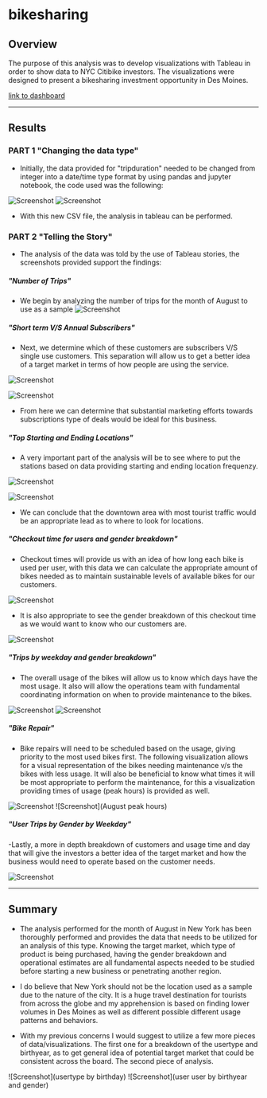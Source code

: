 # bikesharing
## Overview

The purpose of this analysis was to develop visualizations with Tableau in order to show data to NYC Citibike investors. The visualizations were designed to present a bikesharing investment opportunity in Des Moines.

[link to dashboard](https://public.tableau.com/views/NYCCitibikeDashboard/NYCCitibikeDashboard1?:language=en-US&:display_count=n&:origin=viz_share_link "link to dashboard")

----
## Results
### PART 1 "Changing the data type"

- Initially, the data provided for "tripduration" needed to be changed from integer into a date/time type format by using pandas and jupyter notebook, the code used was the following:

![Screenshot](https://github.com/chgallegos/bikesharing/blob/main/resources/data%20type%20change%201.png)
![Screenshot](https://github.com/chgallegos/bikesharing/blob/main/resources/data%20type%20change%202.png)

- With this new CSV file, the analysis in tableau can be performed.

### PART 2 "Telling the Story"

- The analysis of the data was told by the use of Tableau stories, the screenshots provided support the findings:

##### "Number of Trips"

- We begin by analyzing the number of trips for the month of August to use as a sample
![Screenshot](https://github.com/chgallegos/bikesharing/blob/main/resources/number%20of%20trips.png)

##### "Short term V/S Annual Subscribers"

- Next, we determine which of these customers are subscribers V/S single use customers. This separation will allow us to get a better idea of a target market in terms of how people are using the service.

![Screenshot](https://github.com/chgallegos/bikesharing/blob/main/resources/customer%20type%20(Subscriber).png)

![Screenshot](https://github.com/chgallegos/bikesharing/blob/main/resources/customer%20type%20(Customer).png)

- From here we can determine that substantial marketing efforts towards subscriptions type of deals would be ideal for this business.


##### "Top Starting and Ending Locations"

- A very important part of the analysis will be to see where to put the stations based on data providing starting and ending location frequenzy.

![Screenshot](https://github.com/chgallegos/bikesharing/blob/main/resources/Top%20starting%20locations.png)

![Screenshot](https://github.com/chgallegos/bikesharing/blob/main/resources/Top%20ending%20locations.png)

- We can conclude that the downtown area with most tourist traffic would be an appropriate lead as to where to look for locations.

##### "Checkout time for users and gender breakdown"

- Checkout times will provide us with an idea of how long each bike is used per user, with this data we can calculate the appropriate amount of bikes needed as to maintain sustainable levels of available bikes for our customers.

![Screenshot](https://github.com/chgallegos/bikesharing/blob/main/resources/checkout%20times.png)

- It is also appropriate to see the gender breakdown of this checkout time as we would want to know who our customers are.

![Screenshot](https://github.com/chgallegos/bikesharing/blob/main/resources/checkout%20times%20by%20gender.png)

##### "Trips by weekday and gender breakdown"

- The overall usage of the bikes will allow us to know which days have the most usage. It also will allow the operations team with fundamental coordinating information on when to provide maintenance to the bikes.

![Screenshot](https://github.com/chgallegos/bikesharing/blob/main/resources/trips%20by%20weekday.png)
![Screenshot](https://github.com/chgallegos/bikesharing/blob/main/resources/trips%20by%20weekday%20(gender%20breakdown).png)

##### "Bike Repair"

- Bike repairs will need to be scheduled based on the usage, giving priority to the most used bikes first. The following visualization allows for a visual representation of the bikes needing maintenance v/s the bikes with less usage. It will also be beneficial to know what times it will be most appropriate to perform the maintenance, for this a visualization providing times of usage (peak hours) is provided as well.

![Screenshot](https://github.com/chgallegos/bikesharing/blob/main/resources/bike%20repair.png)
![Screenshot](August peak hours)

##### "User Trips by Gender by Weekday"

-Lastly, a more in depth breakdown of customers and usage time and day that will give the investors a better idea of the target market and how the business would need to operate based on the customer needs.

![Screenshot](https://github.com/chgallegos/bikesharing/blob/main/resources/user%20trips%20by%20gender%20by%20weekday.png)

----
## Summary 

- The analysis performed for the month of August in New York has been thoroughly performed and provides the data that needs to be utilized for an analysis of this type. Knowing the target market, which type of product is being purchased, having the gender breakdown and operational estimates are all fundamental aspects needed to be studied before starting a new business or penetrating another region.

- I do believe that New York should not be the location used as a sample due to the nature of the city. It is a huge travel destination for tourists from across the globe and my apprehension is based on finding lower volumes in Des Moines as well as different possible different usage patterns and behaviors.

- With my previous concerns I would suggest to utilize a few more pieces of data/visualizations. The first one for a breakdown of the usertype and birthyear, as to get general idea of potential target market that could be consistent across the board. The second piece of analysis.

![Screenshot](usertype by birthday)
![Screenshot](user user by birthyear and gender)
